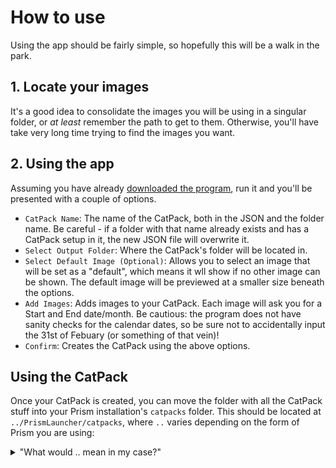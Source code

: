 # How to use

Using the app should be fairly simple, so hopefully this will be a walk in the park.

## 1. Locate your images

It's a good idea to consolidate the images you will be using in a singular folder, or *at least* remember the path to get to them. Otherwise, you'll have take very long time trying to find the images you want.

## 2. Using the app

Assuming you have already [downloaded the program](./downloads.md), run it and you'll be presented with a couple of options.

- `CatPack Name`: The name of the CatPack, both in the JSON and the folder name. Be careful - if a folder with that name already exists and has a CatPack setup in it, the new JSON file will overwrite it.
- `Select Output Folder`: Where the CatPack's folder will be located in.
- `Select Default Image (Optional)`: Allows you to select an image that will be set as a "default", which means it wll show if no other image can be shown. The default image will be previewed at a smaller size beneath the options.
- `Add Images`: Adds images to your CatPack. Each image will ask you for a Start and End date/month. Be cautious: the program does not have sanity checks for the calendar dates, so be sure not to accidentally input the 31st of Febuary (or something of that vein)!
- `Confirm`: Creates the CatPack using the above options.

## Using the CatPack

Once your CatPack is created, you can move the folder with all the CatPack stuff into your Prism installation's `catpacks` folder.
This should be located at `../PrismLauncher/catpacks`, where `..` varies depending on the form of Prism you are using:

<details>
    <summary>"What would .. mean in my case?"</summary>

    If you are using a portable build of Prism, .. represents the directory where your portable build resides.

    If you are using a fully installed build of Prism, .. is represented differently depending on OS:

    - Windows: `%appdata%`
    - macOS: `~/Library/Application Support`
    - Linux: `~/.local/share`

    However, if you use either of the following package managers, they will instead be located at:

    - Scoop: `%HOMEPATH%/scoop/persist` - Note that the directory may be seen as `prismlauncher` instead of `PrismLauncher`. This is as intended.
    - Flatpak: `~/.var/app/org.prismlauncher.PrismLauncher/data`
</details>
